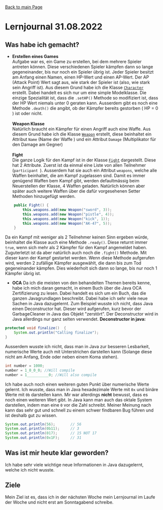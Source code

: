 [Back to main Page](./../../README.md)

# Lernjournal 31.08.2022

## Was habe ich gemacht?

- **Erstellen eines Games** <br/>
Aufgabe war es, ein Game zu erstellen, bei dem mehrere Spieler antreten können. Diese verschiedenen Spieler kämpfen dann so lange gegeneinander, bis nur noch ein Spieler übrig ist. Jeder Spieler besitzt am Anfang einen Namen, einen HP-Wert und einen AP-Wert. Der AP (Attack Point) Wert sagt aus, wie stark der Spieler ist (also, wie stark sein Angriff ist). Aus diesem Grund habe ich die Klasse [`Character`](./resources/index.md#character) erstellt. Dabei handelt es sich nur um eine simple Modelklasse. Die einzige Spezialität ist, dass die `.setHP()` Methode so modifiziert ist, dass der HP Wert niemals unter 0 geraten kann. Ausserdem gibt es noch eine Methode `.death()` die angibt, ob der Kämpfer bereits gestorben ( HP = 0 ) ist oder nicht.<br/><br/>
**Weapon Klasse** <br/>
Natürlich braucht ein Kämpfer für einen Angriff auch eine Waffe. Aus diesem Grund habe ich die Klasse [`Weapon`](./resources/index.md#weapon) erstellt, diese beinhaltet ein Attribut `Name` (Name der Waffe ) und ein Attribut `Damage` (Multiplikator für den Damage am Gegner)<br/><br/>
**Fight**<br/>
Die ganze Logik für den Kampf ist in der Klasse [`Fight`](./resources/index.md#fight) dargestellt. Diese hat 2 Attribute. Zuerst ist da einmal eine Liste von allen Teilnehmer (`participant `). Ausserdem hat sie auch ein Attribut `weapons`, welche alle Waffen beinhaltet, die am Kampf zugelassen sind. Damit es immer genügend Waffen bem Kampf gibt, werden defaultmässig beim Neuerstellen der Klasse, 4 Waffen geladen. Natürlich können aber später auch weitere Waffen über die dafür vorgesehenen Setter Methoden hinzugefügt werden.
```java
	public Fight() {
		this.weapons.add(new Weapon("sword", 3));
		this.weapons.add(new Weapon("pistle", 4));
		this.weapons.add(new Weapon("kick", 1));
		this.weapons.add(new Weapon("AK-47", 5));
	}
```
Da ein Kampf mit weniger als 2 Teilnehmer keinen Sinn ergeben würde, beinhaltet die Klasse auch eine Methode `.ready()`. Diese returnt immer `true`, wenn sich mehr als 2 Kämpfer für den Kampf angemeldet haben. <br/>
Zuguterletzt ist da aber natürlich auch noch die `.fight()` Methode. Mit dieser kann der Kampf gestartet werden. Wenn diese Methode aufgerufen wird, werden 2 zufällige Kämpfer ausgewählt, die dann bis zum Tod gegeneinander kämpfen. Dies wiederholt sich dann so lange, bis nur noch 1 Kämpfer übrig ist.
- **OCA**
Da ich die meisten von den behandelten Themen bereits kenne, habe ich mich daran gemacht, in einem Buch über die Java OCA Zertifizierung zu lesen. Dabei handelt es sich um ein Buch, das die ganzen Javagrundlagen beschreibt. Dabei habe ich sehr viele neue Sachen in Java dazugelernt. Zum Beispiel wusste ich nicht, dass Java einen Deconstructor hat. Dieser wird aufgerufen, kurz bevor der GarbageCleaner in Java das Objekt "zerstört". Der Deconstructor wird in Java allerdings nur ganz selten verwendet.
**Deconstructor in java:** 
```java
protected void finalize()  {
    System.out.println("Calling finalize");
}
```
Ausserdem wusste ich nicht, dass man in Java zur besseren Lesbarkeit, numerische Werte auch mit Unterstrichen darstellen kann (Solange diese nicht am Anfang, Ende oder neben einem Koma stehen).
```java
int number = 1000;
number = 1_0_0_0; //Will compile
number = 1__________0; //Will also compile
```
Ich habe auch noch einen weiteren guten Punkt über numerische Werte gelernt. Ich wusste, dass man in Java hexadezimale Werte mit `0x` und binäre Werte mit `0b` darstellen kann. Mir war allerdings **nicht** bewusst, dass es noch einen weiteren Wert gibt. In Java kann man auch das oktale System darstellen, indem man eine `0` vor die Zahl schreibt. Meiner Meinung nach kann das sehr gut und schnell zu einem schwer findbaren Bug führen und ist deshalb gut zu wissen.
```java
System.out.println(56);       // 56
System.out.println(0b11);     // 3
System.out.println(017);      // 15 NOT 17
System.out.println(0x1F);     // 31
```
## Was ist mir heute klar geworden?
Ich habe sehr viele wichtige neue Informationen in Java dazugelernt, welche ich nicht wusste. 

## Ziele
Mein Ziel ist es, dass ich in der nächsten Woche mein Lernjournal im Laufe der Woche und nicht erst am Sonntagabend schreibe.  

